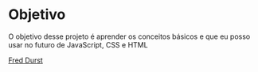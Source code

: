 # Objetivo
O objetivo desse projeto é aprender os conceitos básicos e que eu posso usar no futuro de JavaScript, CSS e HTML

[Fred Durst](".images/fred-durst.jpg")
